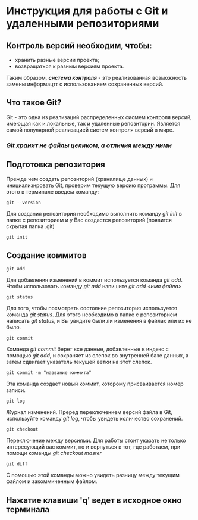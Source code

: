 # Инструкция для работы с Git и удаленными репозиториями

## Контроль версий необходим, чтобы:
* хранить разные версии проекта;
* возвращаться к разным версиям проекта.

Таким образом, ***система контроля*** - это реализованная возможность замены информацтт с использованием сохраненных версий.

## Что такое Git?
Git - это одна из реализаций распределенных сисмем контроля версий, имеющая как и локальные, так и удаленные репозитории. Является самой популярной реализацией систем контроля версий в мире.

### ***Git хранит не файлы целиком, а отличия между ними***

## Подготовка репозитория

Прежде чем создать репозиторий (хранилище данных) и инициализировать Git, проверим текущую версию программы. Для этого в терминале введем команду: 
```
git --version
```
Для создания репозитория необходимо выполнить команду *git init* в папке с репозиторием и у Вас создастся репозиторий (появится скрытая папка .git)
```
git init
```

## Создание коммитов
```
git add
```
Для добавления изменений в коммит используется команда *git add*. Чтобы использовать команду *git add* напишите *git add <имя файла>*
```
git status
```
Для того, чтобы посмотреть состояние репозитория используется команда *git status*. Для этого необходимо в папке с репозиторием написать *git status*, и Вы увидите были ли изменения в файлах или их не было. 
```
git commit 
```
Команда *git commit* берет все данные, добавленные в индекс с помощью *git add*, и сохраняет из слепок во внутренней базе данных, а затем сдвигает указатель текущей ветки на этот слепок.
```
git commit -m "название коммита"
```
Эта команда создает новый коммит, которому присваивается номер записи.


```
git log
```
Журнал изменений. Преред переключением версий файла в Git, используйте команду *git log*, чтобы увидеть количество сохранений.
```
git checkout 
```
Переключение между версиями.
Для работы стоит указать не только интересующий вас коммит, но и вернуться в тот, где работаем, при помощи команды *git checkout master*
```
git diff
```
С помощью этой команды можно увидеть разницу между текущим файлом и закоммиченным файлом.

## Нажатие клавиши 'q' ведет в исходное окно терминала